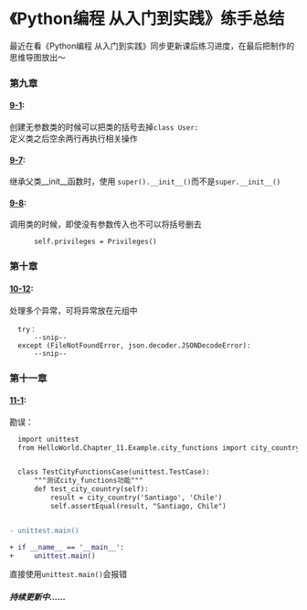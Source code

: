 《Python编程 从入门到实践》练手总结 
=== 
最近在看《Python编程 从入门到实践》同步更新课后练习进度，在最后把制作的思维导图放出～

  ### 第九章
  #### [9-1](./Chapter_09/Exercise_9_1.py): 
  创建无参数类的时候可以把类的括号去掉`class User:`   
  定义类之后空余两行再执行相关操作  
  #### [9-7](./Chapter_09/Exercise_9_7.py):
  继承父类__init__函数时，使用
  `super().__init__()`而不是`super.__init__()`  
  #### [9-8](./Chapter_09/Exercise_9_8.py):
  调用类的时候，即使没有参数传入也不可以将括号删去
  ```
        self.privileges = Privileges()
  ```
  ### 第十章
  #### [10-12](./Chapter_10/Exercise_10_12.py):
  处理多个异常，可将异常放在元组中
  ```
    try：
        --snip--
    except (FileNotFoundError, json.decoder.JSONDecodeError):
        --snip--
  ```
  ### 第十一章
  #### [11-1](./Chapter_11/Exercise_11_1.py):
  勘误：
  ```diff
    import unittest
    from HelloWorld.Chapter_11.Example.city_functions import city_country


    class TestCityFunctionsCase(unittest.TestCase):
        """测试city_functions功能"""
        def test_city_country(self):
            result = city_country('Santiago', 'Chile')
            self.assertEqual(result, "Santiago, Chile")


  - unittest.main()
  
  + if __name__ == '__main__':
  +     unittest.main()
  ```
  直接使用`unittest.main()`会报错
  ##### 持续更新中……